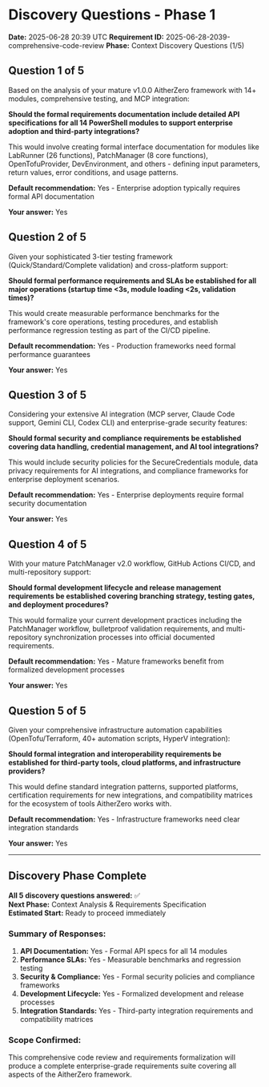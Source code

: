 # Discovery Questions - Phase 1

**Date:** 2025-06-28 20:39 UTC
**Requirement ID:** 2025-06-28-2039-comprehensive-code-review
**Phase:** Context Discovery Questions (1/5)

## Question 1 of 5

Based on the analysis of your mature v1.0.0 AitherZero framework with 14+ modules, comprehensive testing, and MCP integration:

**Should the formal requirements documentation include detailed API specifications for all 14 PowerShell modules to support enterprise adoption and third-party integrations?**

This would involve creating formal interface documentation for modules like LabRunner (26 functions), PatchManager (8 core functions), OpenTofuProvider, DevEnvironment, and others - defining input parameters, return values, error conditions, and usage patterns.

**Default recommendation:** Yes - Enterprise adoption typically requires formal API documentation

**Your answer:** Yes

## Question 2 of 5

Given your sophisticated 3-tier testing framework (Quick/Standard/Complete validation) and cross-platform support:

**Should formal performance requirements and SLAs be established for all major operations (startup time <3s, module loading <2s, validation times)?**

This would create measurable performance benchmarks for the framework's core operations, testing procedures, and establish performance regression testing as part of the CI/CD pipeline.

**Default recommendation:** Yes - Production frameworks need formal performance guarantees

**Your answer:** Yes

## Question 3 of 5

Considering your extensive AI integration (MCP server, Claude Code support, Gemini CLI, Codex CLI) and enterprise-grade security features:

**Should formal security and compliance requirements be established covering data handling, credential management, and AI tool integrations?**

This would include security policies for the SecureCredentials module, data privacy requirements for AI integrations, and compliance frameworks for enterprise deployment scenarios.

**Default recommendation:** Yes - Enterprise deployments require formal security documentation

**Your answer:** Yes

## Question 4 of 5

With your mature PatchManager v2.0 workflow, GitHub Actions CI/CD, and multi-repository support:

**Should formal development lifecycle and release management requirements be established covering branching strategy, testing gates, and deployment procedures?**

This would formalize your current development practices including the PatchManager workflow, bulletproof validation requirements, and multi-repository synchronization processes into official documented requirements.

**Default recommendation:** Yes - Mature frameworks benefit from formalized development processes

**Your answer:** Yes

## Question 5 of 5

Given your comprehensive infrastructure automation capabilities (OpenTofu/Terraform, 40+ automation scripts, HyperV integration):

**Should formal integration and interoperability requirements be established for third-party tools, cloud platforms, and infrastructure providers?**

This would define standard integration patterns, supported platforms, certification requirements for new integrations, and compatibility matrices for the ecosystem of tools AitherZero works with.

**Default recommendation:** Yes - Infrastructure frameworks need clear integration standards

**Your answer:** Yes

---

## Discovery Phase Complete

**All 5 discovery questions answered:** ✅  
**Next Phase:** Context Analysis & Requirements Specification  
**Estimated Start:** Ready to proceed immediately

### Summary of Responses:
1. **API Documentation:** Yes - Formal API specs for all 14 modules
2. **Performance SLAs:** Yes - Measurable benchmarks and regression testing
3. **Security & Compliance:** Yes - Formal security policies and compliance frameworks
4. **Development Lifecycle:** Yes - Formalized development and release processes
5. **Integration Standards:** Yes - Third-party integration requirements and compatibility matrices

### Scope Confirmed:
This comprehensive code review and requirements formalization will produce a complete enterprise-grade requirements suite covering all aspects of the AitherZero framework.